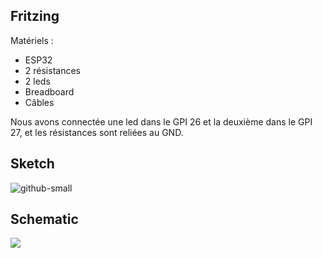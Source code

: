 ## Fritzing

Matériels :

- ESP32
- 2 résistances
- 2 leds
- Breadboard
- Câbles

Nous avons connectée une led dans le GPI 26 et la deuxième dans le GPI 27, et les résistances sont reliées au GND.

## Sketch
![github-small](https://github.com/institut-galilee/2020-turbo-guacamole/blob/master/lab/2/report/1/sketch.PNG)

## Schematic
![](https://github.com/institut-galilee/2020-turbo-guacamole/blob/master/lab/2/report/1/schematic.PNG)
